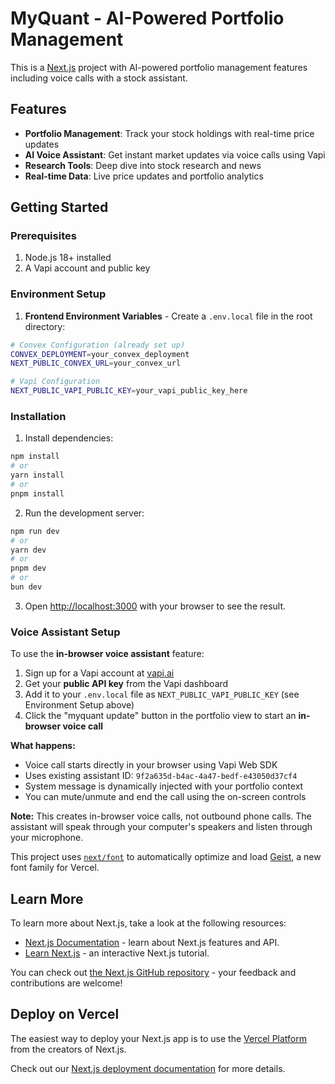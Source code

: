 # MyQuant - AI-Powered Portfolio Management

This is a [Next.js](https://nextjs.org) project with AI-powered portfolio management features including voice calls with a stock assistant.

## Features

- **Portfolio Management**: Track your stock holdings with real-time price updates
- **AI Voice Assistant**: Get instant market updates via voice calls using Vapi
- **Research Tools**: Deep dive into stock research and news
- **Real-time Data**: Live price updates and portfolio analytics

## Getting Started

### Prerequisites

1. Node.js 18+ installed
2. A Vapi account and public key

### Environment Setup

1. **Frontend Environment Variables** - Create a `.env.local` file in the root directory:
```bash
# Convex Configuration (already set up)
CONVEX_DEPLOYMENT=your_convex_deployment
NEXT_PUBLIC_CONVEX_URL=your_convex_url

# Vapi Configuration
NEXT_PUBLIC_VAPI_PUBLIC_KEY=your_vapi_public_key_here
```

### Installation

1. Install dependencies:
```bash
npm install
# or
yarn install
# or
pnpm install
```

2. Run the development server:
```bash
npm run dev
# or
yarn dev
# or
pnpm dev
# or
bun dev
```

3. Open [http://localhost:3000](http://localhost:3000) with your browser to see the result.

### Voice Assistant Setup

To use the **in-browser voice assistant** feature:

1. Sign up for a Vapi account at [vapi.ai](https://vapi.ai)
2. Get your **public API key** from the Vapi dashboard
3. Add it to your `.env.local` file as `NEXT_PUBLIC_VAPI_PUBLIC_KEY` (see Environment Setup above)
4. Click the "myquant update" button in the portfolio view to start an **in-browser voice call**

**What happens:**
- Voice call starts directly in your browser using Vapi Web SDK
- Uses existing assistant ID: `9f2a635d-b4ac-4a47-bedf-e43050d37cf4`
- System message is dynamically injected with your portfolio context
- You can mute/unmute and end the call using the on-screen controls

**Note:** This creates in-browser voice calls, not outbound phone calls. The assistant will speak through your computer's speakers and listen through your microphone.

This project uses [`next/font`](https://nextjs.org/docs/app/building-your-application/optimizing/fonts) to automatically optimize and load [Geist](https://vercel.com/font), a new font family for Vercel.

## Learn More

To learn more about Next.js, take a look at the following resources:

- [Next.js Documentation](https://nextjs.org/docs) - learn about Next.js features and API.
- [Learn Next.js](https://nextjs.org/learn) - an interactive Next.js tutorial.

You can check out [the Next.js GitHub repository](https://github.com/vercel/next.js) - your feedback and contributions are welcome!

## Deploy on Vercel

The easiest way to deploy your Next.js app is to use the [Vercel Platform](https://vercel.com/new?utm_medium=default-template&filter=next.js&utm_source=create-next-app&utm_campaign=create-next-app-readme) from the creators of Next.js.

Check out our [Next.js deployment documentation](https://nextjs.org/docs/app/building-your-application/deploying) for more details.
